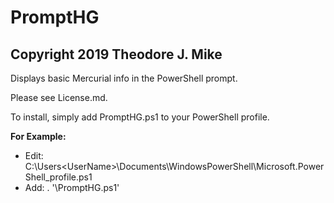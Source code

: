 # PromptHG
## Copyright 2019 Theodore J. Mike

Displays basic Mercurial info in the PowerShell prompt.

Please see License.md.

To install, simply add PromptHG.ps1 to your PowerShell profile.

**For Example:**

* Edit: C:\Users\<UserName>\Documents\WindowsPowerShell\Microsoft.PowerShell_profile.ps1
* Add: . '<PathToScript>\PromptHG.ps1'

